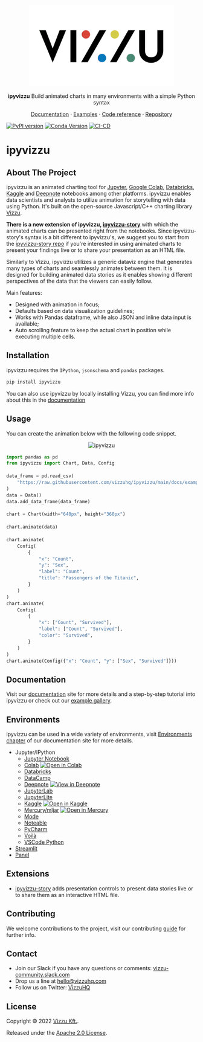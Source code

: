 <p align="center">
  <a href="https://github.com/vizzuhq/ipyvizzu">
    <img src="https://github.com/vizzuhq/vizzu-lib-doc/raw/main/docs/readme/infinite-60.gif" alt="Vizzu" />
  </a>
  <p align="center"><b>ipyvizzu</b> Build animated charts in many environments with a simple Python syntax</p>
  <p align="center">
    <a href="https://ipyvizzu.vizzuhq.com/mkdocs/">Documentation</a>
    · <a href="https://ipyvizzu.vizzuhq.com/mkdocs/examples/index.html">Examples</a>
    · <a href="https://ipyvizzu.vizzuhq.com/mkdocs/reference/ipyvizzu/index.html">Code reference</a>
    · <a href="https://github.com/vizzuhq/ipyvizzu">Repository</a>
  </p>
</p>

[![PyPI version](https://badge.fury.io/py/ipyvizzu.svg)](https://badge.fury.io/py/ipyvizzu)
[![Conda Version](https://img.shields.io/conda/vn/conda-forge/ipyvizzu.svg)](https://anaconda.org/conda-forge/ipyvizzu)
[![CI-CD](https://github.com/vizzuhq/ipyvizzu/actions/workflows/cicd.yml/badge.svg?branch=main)](https://github.com/vizzuhq/ipyvizzu/actions/workflows/cicd.yml)

# ipyvizzu

## About The Project

ipyvizzu is an animated charting tool for [Jupyter](https://jupyter.org),
[Google Colab](https://colab.research.google.com),
[Databricks](https://docs.databricks.com/notebooks),
[Kaggle](https://www.kaggle.com/code) and [Deepnote](https://deepnote.com)
notebooks among other platforms. ipyvizzu enables data scientists and analysts
to utilize animation for storytelling with data using Python. It's built on the
open-source Javascript/C++ charting library
[Vizzu](https://github.com/vizzuhq/vizzu-lib).

**There is a new extension of ipyvizzu,
[ipyvizzu-story](https://github.com/vizzuhq/ipyvizzu-story)** with which the
animated charts can be presented right from the notebooks. Since
ipyvizzu-story's syntax is a bit different to ipyvizzu's, we suggest you to
start from the [ipyvizzu-story repo](https://github.com/vizzuhq/ipyvizzu-story)
if you're interested in using animated charts to present your findings live or
to share your presentation as an HTML file.

Similarly to Vizzu, ipyvizzu utilizes a generic dataviz engine that generates
many types of charts and seamlessly animates between them. It is designed for
building animated data stories as it enables showing different perspectives of
the data that the viewers can easily follow.

Main features:

- Designed with animation in focus;
- Defaults based on data visualization guidelines;
- Works with Pandas dataframe, while also JSON and inline data input is
  available;
- Auto scrolling feature to keep the actual chart in position while executing
  multiple cells.

## Installation

ipyvizzu requires the `IPython`, `jsonschema` and `pandas` packages.

```sh
pip install ipyvizzu
```

You can also use ipyvizzu by locally installing Vizzu, you can find more info
about this in the [documentation](https://ipyvizzu.vizzuhq.com/doc.html)

## Usage

You can create the animation below with the following code snippet.

<p align="center">
  <img src="https://ipyvizzu.vizzuhq.com/mkdocs/assets/ipyvizzu-promo.gif" alt="ipyvizzu" />
</p>

```python
import pandas as pd
from ipyvizzu import Chart, Data, Config

data_frame = pd.read_csv(
    "https://raw.githubusercontent.com/vizzuhq/ipyvizzu/main/docs/examples/stories/titanic/titanic.csv"
)
data = Data()
data.add_data_frame(data_frame)

chart = Chart(width="640px", height="360px")

chart.animate(data)

chart.animate(
    Config(
        {
            "x": "Count",
            "y": "Sex",
            "label": "Count",
            "title": "Passengers of the Titanic",
        }
    )
)
chart.animate(
    Config(
        {
            "x": ["Count", "Survived"],
            "label": ["Count", "Survived"],
            "color": "Survived",
        }
    )
)
chart.animate(Config({"x": "Count", "y": ["Sex", "Survived"]}))
```

## Documentation

Visit our [documentation](https://ipyvizzu.vizzuhq.com/doc.html) site for more
details and a step-by-step tutorial into ipyvizzu or check out our
[example gallery](https://ipyvizzu.vizzuhq.com/mkdocs/examples/index.html).

## Environments

ipyvizzu can be used in a wide variety of environments, visit
[Environments chapter](https://ipyvizzu.vizzuhq.com/mkdocs/environments/index.html)
of our documentation site for more details.

- Jupyter/IPython
  - [Jupyter Notebook](https://ipyvizzu.vizzuhq.com/mkdocs/environments/jupyter/jupyternotebook.html)
  - [Colab](https://ipyvizzu.vizzuhq.com/mkdocs/environments/jupyter/colab.html)
    [![Open in Colab](https://colab.research.google.com/assets/colab-badge.svg)](https://colab.research.google.com/drive/19H4etDPuSyJ3LNJbshsfEAnxxwjJgZgq?usp=sharing)
  - [Databricks](https://ipyvizzu.vizzuhq.com/mkdocs/environments/jupyter/databricks.html)
  - [DataCamp](https://ipyvizzu.vizzuhq.com/mkdocs/environments/jupyter/datacamp.html)
  - [Deepnote](https://ipyvizzu.vizzuhq.com/mkdocs/environments/jupyter/deepnote.html)
    [![View in Deepnote](https://deepnote.com/static/buttons/view-in-deepnote.svg)](https://deepnote.com/workspace/david-andras-vegh-bc03-79fd3a98-abaf-40c0-8b52-9f3e438a73fc/project/ipyvizzu-demo-dff3c2c3-f212-434e-8fa1-23d843c52fe3/%2Fipyvizzu_demo.ipynb)
  - [JupyterLab](https://ipyvizzu.vizzuhq.com/mkdocs/environments/jupyter/jupyterlab.html)
  - [JupyterLite](https://ipyvizzu.vizzuhq.com/mkdocs/environments/jupyter/jupyterlite.html)
  - [Kaggle](https://ipyvizzu.vizzuhq.com/mkdocs/environments/jupyter/kaggle.html)
    [![Open in Kaggle](https://kaggle.com/static/images/open-in-kaggle.svg)](https://www.kaggle.com/dvidandrsvgh/ipyvizzu-demo)
  - [Mercury/mljar](https://ipyvizzu.vizzuhq.com/mkdocs/environments/jupyter/mercury.html)
    [![Open in Mercury](https://raw.githubusercontent.com/mljar/mercury/main/docs/media/open_in_mercury.svg)](https://huggingface.co/spaces/veghdev/ipyvizzu-demo)
  - [Mode](https://ipyvizzu.vizzuhq.com/mkdocs/environments/jupyter/mode.html)
  - [Noteable](https://ipyvizzu.vizzuhq.com/mkdocs/environments/jupyter/noteable.html)
  - [PyCharm](https://ipyvizzu.vizzuhq.com/mkdocs/environments/jupyter/pycharm.html)
  - [Voilà](https://ipyvizzu.vizzuhq.com/mkdocs/environments/jupyter/voila.html)
  - [VSCode Python](https://ipyvizzu.vizzuhq.com/mkdocs/environments/jupyter/vscode.html)
- [Streamlit](https://ipyvizzu.vizzuhq.com/mkdocs/environments/streamlit.html)
- [Panel](https://ipyvizzu.vizzuhq.com/mkdocs/environments/panel.html)

## Extensions

- [ipyvizzu-story](https://github.com/vizzuhq/ipyvizzu-story) adds presentation
  controls to present data stories live or to share them as an interactive HTML
  file.

## Contributing

We welcome contributions to the project, visit our contributing
[guide](https://ipyvizzu.vizzuhq.com/mkdocs/CONTRIBUTING.md) for further info.

## Contact

- Join our Slack if you have any questions or comments:
  [vizzu-community.slack.com](https://join.slack.com/t/vizzu-community/shared_invite/zt-w2nqhq44-2CCWL4o7qn2Ns1EFSf9kEg)
- Drop us a line at hello@vizzuhq.com
- Follow us on Twitter: [VizzuHQ](https://twitter.com/VizzuHQ)

## License

Copyright © 2022 [Vizzu Kft.](https://vizzuhq.com).

Released under the
[Apache 2.0 License](https://github.com/vizzuhq/ipyvizzu/blob/main/LICENSE).
